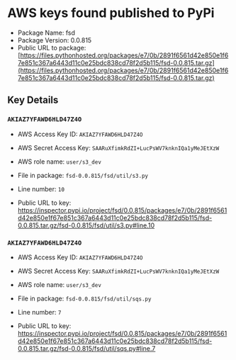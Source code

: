 # AWS keys found published to PyPi

* Package Name: fsd
* Package Version: 0.0.815
* Public URL to package: [https://files.pythonhosted.org/packages/e7/0b/2891f6561d42e850e1f67e851c367a6443d11c0e25bdc838cd78f2d5b115/fsd-0.0.815.tar.gz](https://files.pythonhosted.org/packages/e7/0b/2891f6561d42e850e1f67e851c367a6443d11c0e25bdc838cd78f2d5b115/fsd-0.0.815.tar.gz)

## Key Details

### `AKIAZ7YFAWD6HLD47Z4O`

* AWS Access Key ID: `AKIAZ7YFAWD6HLD47Z4O`
* AWS Secret Access Key: `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` 
* AWS role name: `user/s3_dev`
* File in package: `fsd-0.0.815/fsd/util/s3.py`
* Line number: `10`

* Public URL to key: https://inspector.pypi.io/project/fsd/0.0.815/packages/e7/0b/2891f6561d42e850e1f67e851c367a6443d11c0e25bdc838cd78f2d5b115/fsd-0.0.815.tar.gz/fsd-0.0.815/fsd/util/s3.py#line.10



### `AKIAZ7YFAWD6HLD47Z4O`

* AWS Access Key ID: `AKIAZ7YFAWD6HLD47Z4O`
* AWS Secret Access Key: `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` 
* AWS role name: `user/s3_dev`
* File in package: `fsd-0.0.815/fsd/util/sqs.py`
* Line number: `7`

* Public URL to key: https://inspector.pypi.io/project/fsd/0.0.815/packages/e7/0b/2891f6561d42e850e1f67e851c367a6443d11c0e25bdc838cd78f2d5b115/fsd-0.0.815.tar.gz/fsd-0.0.815/fsd/util/sqs.py#line.7


